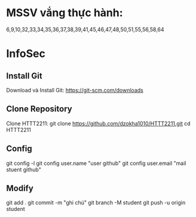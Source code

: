 # MSSV vắng thực hành: 
6,9,10,32,33,34,35,36,37,38,39,41,45,46,47,48,50,51,55,56,58,64
# InfoSec
## Install Git
Download và Install Git: https://git-scm.com/downloads
## Clone Repository
Clone HTTT2211: git clone https://github.com/dzokha1010/HTTT2211.git
cd HTTT2211
## Config
git config -l
git config user.name "user github"
git config user.email "mail stuent github"
## Modify
git add .
git commit -m "ghi chú"
git branch -M student
git push -u origin student

